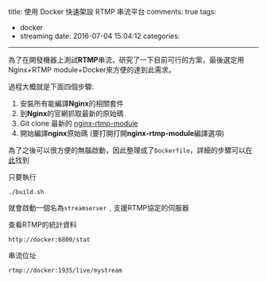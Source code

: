 title: 使用 Docker 快速架設 RTMP 串流平台
comments: true
tags:
  - docker
  - streaming
date: 2016-07-04 15:04:12
categories:
---


為了在開發機器上測試**RTMP**串流，研究了一下目前可行的方案，最後選定用Nginx+RTMP module+Docker來方便的達到此需求。

過程大概就是下面四個步驟:

1. 安裝所有能編譯**Nginx**的相關套件
1. 到**Nginx**的官網抓取最新的原始碼
1. Git clone 最新的 [nginx-rtmp-module](https://github.com/arut/nginx-rtmp-module.git) 
1. 開始編譯**nginx**原始碼 (要打開打開**nginx-rtmp-module**編譯選項)

為了之後可以很方便的無腦啟動，因此整理成了`Dockerfile`，詳細的步驟可以[在此](https://github.com/moiamond/dockerfiles/tree/master/nginx-rtmp)找到

只要執行
```
./build.sh
```
就會啟動一個名為`streamserver`﹑支援RTMP協定的伺服器

查看RTMP的統計資料
```
http://docker:8800/stat
```

串流位址
```
rtmp://docker:1935/live/mystream
```